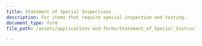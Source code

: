 ```yaml
---
title: Statement of Special Inspections
description: For items that require special inspection and testing.
document_type: form
file_path: /assets/applications-and-forms/Statement_of_Special_Instructions.pdf

---
```

